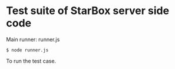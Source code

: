 # Test suite of StarBox server side code

Main runner: runner.js

    $ node runner.js

To run the test case.
